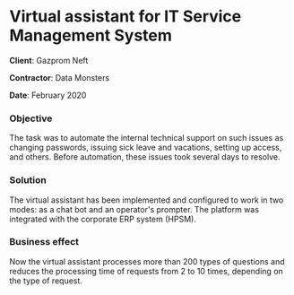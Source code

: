 # Virtual assistant for IT Service Management System

**Сlient**: Gazprom Neft

**Contractor**: Data Monsters

**Date**: February 2020

### Objective

The task was to automate the internal technical support on such issues as changing passwords, issuing sick leave and vacations, setting up access, and others. Before automation, these issues took several days to resolve.

### Solution
The virtual assistant has been implemented and configured to work in two modes: as a chat bot and an operator's prompter. The platform was integrated with the corporate ERP system (HPSM).

### Business effect
Now the virtual assistant processes more than 200 types of questions and reduces the processing time of requests from 2 to 10 times, depending on the type of request.

